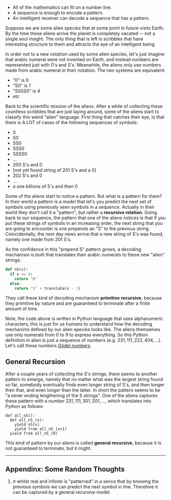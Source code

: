 * All of the mathematics can fit on a number line.
* A sequence is enough to encode a pattern.
* An intelligent receiver can decode a sequence that has a pattern.

Suppose we are some alien species that at some point in future visits Earth. By the time these aliens arrive the planet is completely vacated -- not a single soul insight. The only thing that is left is scribbles that have interesting structure to them and attracts the eye of an intelligent being.

In order not to a new notation used by some alien species, let's just imagine that arabic numeral were not invented on Earth, and instead numbers are represented just with 0's and S's. Meanwhile, the aliens only use numbers made from arabic numeral in their notation. The two systems are equivalent:

* "0" is $0$
* "S0" is $1$
* "SSSS0" is $4$
* etc

Back to the scientific mission of the aliens. After a while of collecting these countless scribbles that are just laying around, some of the aliens start to classify this weird "alien" language. First thing that catches their eye, is that there is A LOT of cases of the following sequences of symbols:

* 0
* S0
* SS0
* SSS0
* SSSS0
* ...
* 200 S's and 0
* \[not yet found string of 201 S's and a 0\]
* 202 S's and 0
* ...
* a one billions of S's and then 0

Some of the aliens start to notice a pattern. But what is a pattern for them? In their world a pattern is a _model_ that let's you predict the next set of symbols using previously seen symbols in a sequence. Actually in their world they don't call it a "pattern", but rather a **recursive relation**. Going back to our sequence, the pattern that one of the aliens notices is that if you put these strings of symbols in an increasing order, the next string that you are going to encounter is one prepends an "S" to the previous string. Coincidentally, the next day news arrive that a new string of S's was found, namely one made from 201 S's.

As the confidence in this "prepend S" pattern grows, a decoding mechanism is built that translates their arabic numerals to these new "alien" strings:

```python
def nS(x):
  if x == 0:
    return "0"
  else:
    return "S" + translate(x - 1)
```

They call these kind of decoding mechanism **primitive recursive**, because they primitive by nature and are guaranteed to terminate after a finite amount of time. 

Note, the code above is written in Python language that uses alphanumeric characters, this is just for us humans to understand how the decoding mechanims defined by our alien species looks like. The aliens themselves use only numerals from 0 to 9 to express everything. So this Python definition in alien is just a sequence of numbers (e.g. $231,111,222,404,\dots$). Let's call these numbers [Gödel numbers](https://en.wikipedia.org/wiki/G%C3%B6del_numbering).


## General Recursion

After a couple years of collecting the S's strings, there seems to another pattern to emerge, namely that no matter what was the largest string found so far, somebody eventually finds even longer string of S's, and then longer then that, and even longer than the latter. In short the pattern seems to be "a never ending lengthening of the S strings". One of the aliens captures these pattern with a number $231,111,301,201,...$, which translates into Python as follows:

```
def all_nS():
  def all_nS_(x):
    yield nS(x)
    yield from all_nS_(x+1)
  yield from all_nS_(0)
```

This kind of pattern by our aliens is called **general recursive**, because it is not guaranteed to terminate, but it might.

---

## Appendinx: Some Random Thoughts

1. $\pi$ whilst real and infinite is "patterned" in a sence that by knowing the previous symbols we can predict the next symbol in line. Therefore $\pi$ can be captured by a general recursive model.
